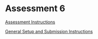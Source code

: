 # Assessment 6

[Assessment Instructions](https://docs.google.com/document/d/1ubGPA5SM4K7Fx6E8TS2d-dDRLmnEMsAtmusLyXWiKmo/preview)

[General Setup and Submission Instructions](https://docs.google.com/document/d/1cD9VveWjgX5I63PlqsAmp9mu1mJg_oRcAmyt6FGALT4/preview)

